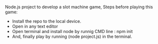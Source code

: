 Node.js project to develop a slot machine game,
Steps before playing this game:
* Install the repo to the local device.
* Open in any text editor
* Open terminal and install node by runnig CMD line : npm init
* And, finally play by running (node project.js) in the terminal. 
